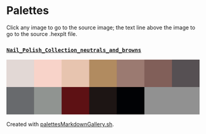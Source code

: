 # Palettes

Click any image to go to the source image; the text line above the image to go to the source .hexplt file.

### [`Nail_Polish_Collection_neutrals_and_browns`](Nail_Polish_Collection_neutrals_and_browns.hexplt)

[ ![Nail_Polish_Collection_neutrals_and_browns.png](Nail_Polish_Collection_neutrals_and_browns.png) ](Nail_Polish_Collection_neutrals_and_browns.png)

Created with [palettesMarkdownGallery.sh](https://github.com/earthbound19/_ebDev/blob/master/scripts/imgAndVideo/palettesMarkdownGallery.sh).
